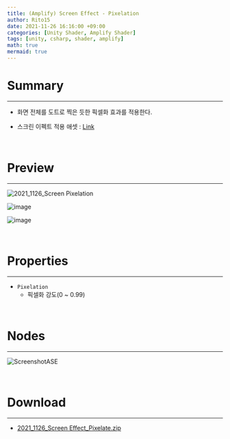 ```yaml
---
title: (Amplify) Screen Effect - Pixelation
author: Rito15
date: 2021-11-26 16:16:00 +09:00
categories: [Unity Shader, Amplify Shader]
tags: [unity, csharp, shader, amplify]
math: true
mermaid: true
---
```


# Summary
---
- 화면 전체를 도트로 찍은 듯한 픽셀화 효과를 적용한다.

- 스크린 이펙트 적용 애셋 : [Link](https://rito15.github.io/posts/unity-screen-effect-controller/)

<br>



# Preview
---

![2021_1126_Screen Pixelation](https://user-images.githubusercontent.com/42164422/143545262-c2c7fe3d-7810-46a0-9ad4-c342a8e3025a.gif)

![image](https://user-images.githubusercontent.com/42164422/143543386-457dc2a3-e523-4725-907d-87821b6abe6b.png)

![image](https://user-images.githubusercontent.com/42164422/143543426-51e6ba61-6d87-4f03-bc16-fab7070d7ae7.png)

<br>



# Properties
---

- `Pixelation`
  - 픽셀화 강도(0 ~ 0.99)


<br>



# Nodes
---

![ScreenshotASE](https://user-images.githubusercontent.com/42164422/143545380-7b6760f9-0098-4214-8abf-6a21d25ebf32.png)

<br>



# Download
---
- [2021_1126_Screen Effect_Pixelate.zip](https://github.com/rito15/Images/files/7607106/2021_1126_Screen.Effect_Pixelate.zip)


